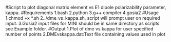 #Script to plot diagonal matrix element vs E1 dipole polarizability parameter, kappa.
#Requirements
1.bash
2.python
3.g++ compiler
4.gosia2 
#Usage
1.chmod +x *.sh
2../dme_vs_kappa.sh, script will prompt user on required input.
3.Gosia2 input files for MINI should be in same directory as scripts see Example folder.
#Output
1.Plot of dme vs kappa for user specified number of points 
2.DMEvskappa.dat:Text file containing values used in plot 
 

